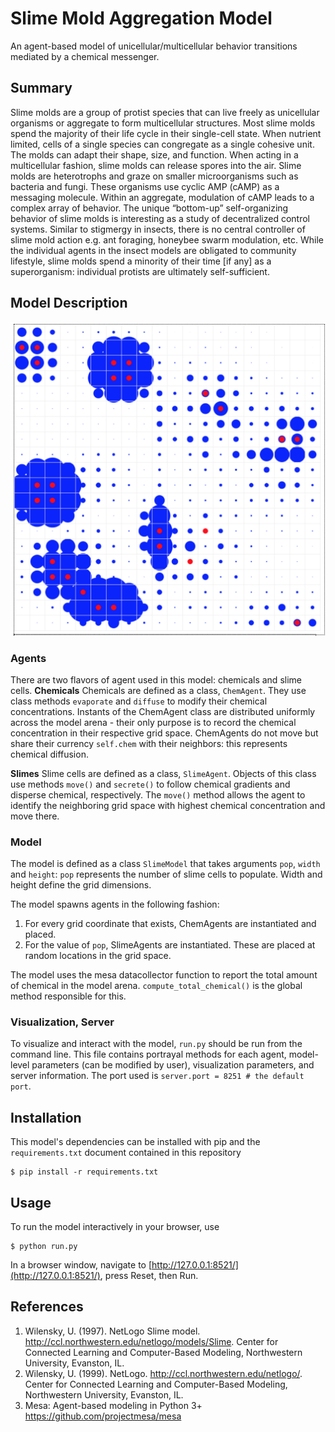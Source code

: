 # Slime Mold Aggregation Model
An agent-based model of unicellular/multicellular behavior transitions mediated by a chemical messenger.
## Summary
Slime molds are a group of protist species that can live freely as unicellular organisms or aggregate to form multicellular structures. Most slime molds spend the majority of their life cycle in their single-cell state. When nutrient limited, cells of a single species can congregate as a single cohesive unit. The molds can adapt their shape, size, and function. When acting in a multicellular fashion, slime molds can release spores into the air. Slime molds are heterotrophs and graze on smaller microorganisms such as bacteria and fungi. These organisms use cyclic AMP (cAMP) as a messaging molecule. Within an aggregate, modulation of cAMP leads to a complex array of behavior. The unique “bottom-up” self-organizing behavior of slime molds is interesting as a study of decentralized control systems. Similar to stigmergy in insects, there is no central controller of slime mold action e.g. ant foraging, honeybee swarm modulation, etc. While the individual agents in the insect models are obligated to community lifestyle, slime molds spend a minority of their time [if any] as a superorganism: individual protists are ultimately self-sufficient.

## Model Description

![Example Model Arena](example_grid.png)

### Agents
There are two flavors of agent used in this model: chemicals and slime cells.
**Chemicals**
Chemicals are defined as a class, `ChemAgent`. They use class methods `evaporate` and `diffuse` to modify their chemical concentrations. Instants of the ChemAgent class are distributed uniformly across the model arena - their only purpose is to record the chemical concentration in their respective grid space. ChemAgents do not move but share their currency `self.chem` with their neighbors: this represents chemical diffusion.

**Slimes**
Slime cells are defined as a class, `SlimeAgent`. Objects of this class use methods `move()` and `secrete()` to follow chemical gradients and disperse chemical, respectively. The `move()` method allows the agent to identify the neighboring grid space with highest chemical concentration and move there.

### Model
The model is defined as a class `SlimeModel` that takes arguments `pop`, `width` and `height`: `pop` represents the number of slime cells to populate. Width and height define the grid dimensions.

The model spawns agents in the following fashion:
1. For every grid coordinate that exists, ChemAgents are instantiated and placed.
2. For the value of `pop`, SlimeAgents are instantiated. These are placed at random locations in the grid space.

The model uses the mesa datacollector function to report the total amount of chemical in the model arena. `compute_total_chemical()` is the global method responsible for this.

### Visualization, Server
To visualize and interact with the model, `run.py` should be run from the command line. This file contains portrayal methods for each agent, model-level parameters (can be modified by user), visualization parameters, and server information. The port used is `server.port = 8251 # the default port`.

## Installation
This model's dependencies can be installed with pip and the `requirements.txt` document contained in this repository

```
$ pip install -r requirements.txt
```

## Usage
To run the model interactively in your browser, use

```
$ python run.py
```

In a browser window, navigate to [http://127.0.0.1:8521/](http://127.0.0.1:8521/), press Reset, then Run.

## References
1.	Wilensky, U. (1997). NetLogo Slime model. http://ccl.northwestern.edu/netlogo/models/Slime. Center for Connected Learning and Computer-Based Modeling, Northwestern University, Evanston, IL.
2.	Wilensky, U. (1999). NetLogo. http://ccl.northwestern.edu/netlogo/. Center for Connected Learning and Computer-Based Modeling, Northwestern University, Evanston, IL.
3.	Mesa: Agent-based modeling in Python 3+ https://github.com/projectmesa/mesa
